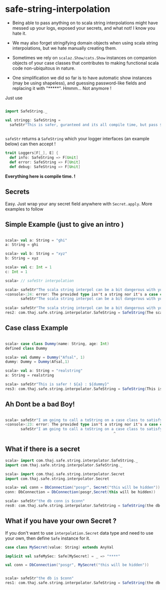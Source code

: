 # safe-string-interpolation

* Being able to pass anything on to scala string interpolations might have messed up  your logs, exposed your secrets, and what not! I know you hate it.

* We may also forget stringifying domain objects when using scala string interpolations, but we hate manually creating them.

* Sometimes we rely on `scalaz.Show/cats.Show` instances on companion objects of your case classes that contributes to making functional scala code non-ubiquitous in nature.

* One simplification we did so far is to have automatic show instances (may be using shapeless), and guessing password-like fields and replacing it with "*****". Hmmm... Not anymore !

Just use 

```scala

import SafeString._

val stringg: SafeString = 
  safeStr"This is safer, guranteed and its all compile time, but pass $onlyString, and $onlyCaseClass and nothing else"`
  
```  

`safeStr` returns a `SafeString` which your logger interfaces (an example below) can then accept !

```scala
trait Loggers[F[_], E] {
  def info: SafeString => F[Unit]
  def error: SafeString => F[Unit]
  def debug: SafeString => F[Unit]

```

**Everything here is compile time. !**

## Secrets

Easy. Just wrap your any secret field anywhere with `Secret.apply`. More examples to follow

## Simple Example (just to give an intro )
```scala

scala> val a: String = "ghi"
a: String = ghi

scala> val b: String = "xyz"
b: String = xyz

scala> val c: Int = 1
c: Int = 1

scala> // safeStr interpolation

scala> safeStr"The scala string interpol can be a bit dangerous with your secrets. ${a}, ${b}, ${c}"
<console>:24: error: The provided type isn't a string nor it's a case class, or you might have tried a `toString` on something while using `safeStr`
       safeStr"The scala string interpol can be a bit dangerous with your secrets. ${a}, ${b}, ${c}"
                                                                                                    ^
scala> safeStr"The scala string interpol can be a bit dangerous with your secrets. ${a}, ${b}"
res2: com.thaj.safe.string.interpolator.SafeString = SafeString(The scala string interpol can be a bit dangerous with your secrets. ghi, xyz)

```

## Case class Example

```scala

scala> case class Dummy(name: String, age: Int)
defined class Dummy

scala> val dummy = Dummy("Afsal", 1)
dummy: Dummy = Dummy(Afsal,1)

scala> val a: String = "realstring"
a: String = realstring

scala> safeStr"This is safer ! ${a} : ${dummy}"
res3: com.thaj.safe.string.interpolator.SafeString = SafeString(This is safer ! realstring : { age: 1, name: Afsal })

```


## Ah Dont be a bad Boy!

```scala

scala> safeStr"I am going to call a toString on a case class to satisfy compiler ! ${a} : ${dummy.toString}"
<console>:23: error: The provided type isn't a string nor it's a case class, or you might have tried a `toString` on something while using `safeStr`
       safeStr"I am going to call a toString on a case class to satisfy compiler ! ${a} : ${dummy.toString}"
                                                 ^

```

## What if there is a secret

```scala
scala> import com.thaj.safe.string.interpolator.SafeString._
import com.thaj.safe.string.interpolator.SafeString._

scala> import com.thaj.safe.string.interpolator.Secret
import com.thaj.safe.string.interpolator.Secret

scala> val conn = DbConnection("posgr", Secret("this will be hidden"))
conn: DbConnection = DbConnection(posgr,Secret(this will be hidden))

scala> safeStr"the db conn is $conn"
res0: com.thaj.safe.string.interpolator.SafeString = SafeString(the db conn is { password: *******************, name: posgr })

```

## What if you have your own Secret ?

If you don't want to use `interpolation.Secret` data type and need to use your own, then define `Safe` instance for it.

```scala
case class MySecret(value: String) extends AnyVal

implicit val safeMySec: Safe[MySecret] = _ => "****"

val conn = DbConnection("posgr", MySecret("this will be hidden"))


scala> safeStr"the db is $conn"
res1: com.thaj.safe.string.interpolator.SafeString = SafeString(the db is { password: ****, name: posgr })

```



